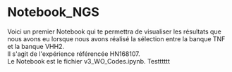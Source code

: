# Notebook_NGS

Voici un premier Notebook qui te permettra de visualiser les résultats que nous avons eu lorsque nous avons réalisé la sélection entre la banque TNF et la banque VHH2.  
Il s'agit de l'expérience référencée HN168107.  
Le Notebook est le fichier v3_WO_Codes.ipynb.
Testttttt
